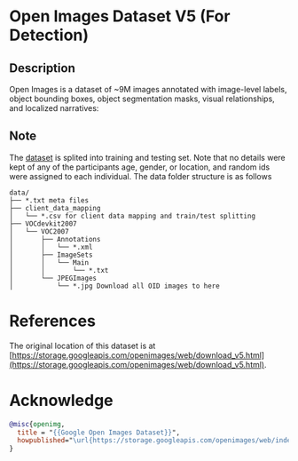 # Open Images Dataset V5 (For Detection)

## Description

Open Images is a dataset of ~9M images annotated with image-level labels, object bounding boxes, object segmentation masks, visual relationships, and localized narratives:

## Note

The [dataset](https://fedscale.eecs.umich.edu/dataset/openimage_detection.tar.gz) is splited into training and testing set. Note that no details were kept of any of the participants age, gender, or location, and random ids were assigned to each individual. The data folder structure is as follows
```
data/
├── *.txt meta files
├── client_data_mapping
│   └── *.csv for client data mapping and train/test splitting
├── VOCdevkit2007
│   └── VOC2007
│       ├── Annotations
│       │   └── *.xml
│       ├── ImageSets
│       │   └── Main
│       │       └── *.txt
│       └── JPEGImages
│           └── *.jpg Download all OID images to here
```

# References
The original location of this dataset is at
[https://storage.googleapis.com/openimages/web/download_v5.html](https://storage.googleapis.com/openimages/web/download_v5.html).

# Acknowledge

```bibtex
@misc{openimg,
  title = "{{Google Open Images Dataset}}",
  howpublished="\url{https://storage.googleapis.com/openimages/web/index.html}"
}
```